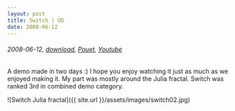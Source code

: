 ```yaml
---
layout: post
title: Switch | ÜD
date: 2008-06-12
---
```


###### 2008-06-12, [download](http://umlaut.hu/release/ud_swtch.zip), [Pouet](http://www.pouet.net/prod.php?which=50921), [Youtube](https://www.youtube.com/watch?v=rzgd0U7iqTk)

A demo made in two days :) I hope you enjoy watching it just as much as we enjoyed making it.
My part was mostly around the Julia fractal. Switch was ranked 3rd in combined demo category.

![Switch Julia fractal]({{ site.url }}/assets/images/switch02.jpg)